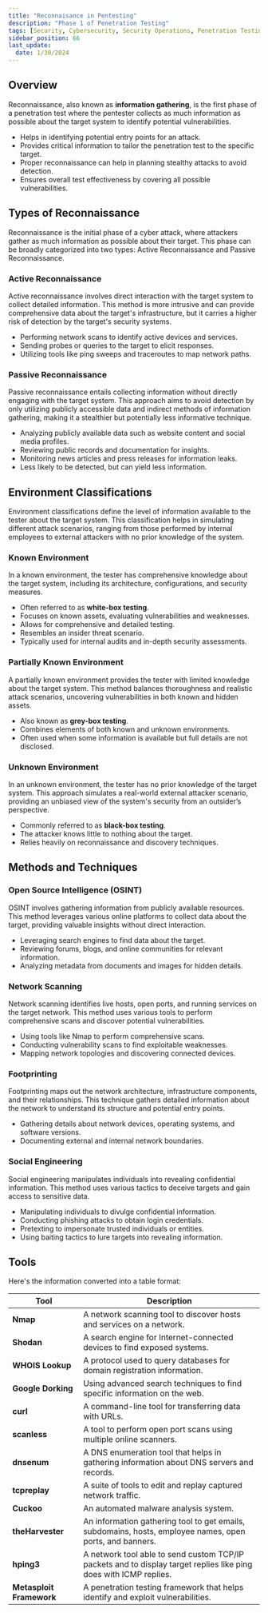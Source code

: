 ```yaml
---
title: "Reconnaisance in Pentesting"
description: "Phase 1 of Penetration Testing"
tags: [Security, Cybersecurity, Security Operations, Penetration Testing]
sidebar_position: 66
last_update:
  date: 1/30/2024
---
```



## Overview

Reconnaissance, also known as **information gathering**, is the first phase of a penetration test where the pentester collects as much information as possible about the target system to identify potential vulnerabilities.

- Helps in identifying potential entry points for an attack.
- Provides critical information to tailor the penetration test to the specific target.
- Proper reconnaissance can help in planning stealthy attacks to avoid detection.
- Ensures overall test effectiveness by covering all possible vulnerabilities.

## Types of Reconnaissance

Reconnaissance is the initial phase of a cyber attack, where attackers gather as much information as possible about their target. This phase can be broadly categorized into two types: Active Reconnaissance and Passive Reconnaissance.

### Active Reconnaissance
Active reconnaissance involves direct interaction with the target system to collect detailed information. This method is more intrusive and can provide comprehensive data about the target's infrastructure, but it carries a higher risk of detection by the target's security systems.

- Performing network scans to identify active devices and services.
- Sending probes or queries to the target to elicit responses.
- Utilizing tools like ping sweeps and traceroutes to map network paths.

### Passive Reconnaissance
Passive reconnaissance entails collecting information without directly engaging with the target system. This approach aims to avoid detection by only utilizing publicly accessible data and indirect methods of information gathering, making it a stealthier but potentially less informative technique.

- Analyzing publicly available data such as website content and social media profiles.
- Reviewing public records and documentation for insights.
- Monitoring news articles and press releases for information leaks.
- Less likely to be detected, but can yield less information.

## Environment Classifications 

Environment classifications define the level of information available to the tester about the target system. This classification helps in simulating different attack scenarios, ranging from those performed by internal employees to external attackers with no prior knowledge of the system.


### Known Environment

In a known environment, the tester has comprehensive knowledge about the target system, including its architecture, configurations, and security measures. 

- Often referred to as **white-box testing**.
- Focuses on known assets, evaluating vulnerabilities and weaknesses.
- Allows for comprehensive and detailed testing.
- Resembles an insider threat scenario.
- Typically used for internal audits and in-depth security assessments.

### Partially Known Environment

A partially known environment provides the tester with limited knowledge about the target system. This method balances thoroughness and realistic attack scenarios, uncovering vulnerabilities in both known and hidden assets.

- Also known as **grey-box testing**.
- Combines elements of both known and unknown environments.
- Often used when some information is available but full details are not disclosed.

### Unknown Environment

In an unknown environment, the tester has no prior knowledge of the target system. This approach simulates a real-world external attacker scenario, providing an unbiased view of the system's security from an outsider’s perspective.

- Commonly referred to as **black-box testing**.
- The attacker knows little to nothing about the target.
- Relies heavily on reconnaissance and discovery techniques.



## Methods and Techniques


### Open Source Intelligence (OSINT)

OSINT involves gathering information from publicly available resources. This method leverages various online platforms to collect data about the target, providing valuable insights without direct interaction.

- Leveraging search engines to find data about the target.
- Reviewing forums, blogs, and online communities for relevant information.
- Analyzing metadata from documents and images for hidden details.

### Network Scanning

Network scanning identifies live hosts, open ports, and running services on the target network. This method uses various tools to perform comprehensive scans and discover potential vulnerabilities.

- Using tools like Nmap to perform comprehensive scans.
- Conducting vulnerability scans to find exploitable weaknesses.
- Mapping network topologies and discovering connected devices.

### Footprinting

Footprinting maps out the network architecture, infrastructure components, and their relationships. This technique gathers detailed information about the network to understand its structure and potential entry points.

- Gathering details about network devices, operating systems, and software versions.
- Documenting external and internal network boundaries.

### Social Engineering

Social engineering manipulates individuals into revealing confidential information. This method uses various tactics to deceive targets and gain access to sensitive data.

- Manipulating individuals to divulge confidential information.
- Conducting phishing attacks to obtain login credentials.
- Pretexting to impersonate trusted individuals or entities.
- Using baiting tactics to lure targets into revealing information.


## Tools 

Here's the information converted into a table format:

| **Tool**                  | **Description**                                                                                  |
|---------------------------|-------------------------------------------------------------
| **Nmap**                  | A network scanning tool to discover hosts and services on a network.                             |
| **Shodan**                | A search engine for Internet-connected devices to find exposed systems.                          |
| **WHOIS Lookup**          | A protocol used to query databases for domain registration information.                          |
| **Google Dorking**        | Using advanced search techniques to find specific information on the web.                        |
| **curl**                  | A command-line tool for transferring data with URLs.                                             |
| **scanless**              | A tool to perform open port scans using multiple online scanners.                                |
| **dnsenum**               | A DNS enumeration tool that helps in gathering information about DNS servers and records.         |
| **tcpreplay**             | A suite of tools to edit and replay captured network traffic.                                     |
| **Cuckoo**                | An automated malware analysis system.                                                            |
| **theHarvester**          | An information gathering tool to get emails, subdomains, hosts, employee names, open ports, and banners. |
| **hping3**                | A network tool able to send custom TCP/IP packets and to display target replies like ping does with ICMP replies. |
| **Metasploit Framework**  | A penetration testing framework that helps identify and exploit vulnerabilities.                  |

